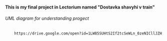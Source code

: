 #### This is my final project in Lectorium named "Dostavka shavyhi v train"
###### UML diagram for understanding progect
        https://drive.google.com/open?id=1LW85SUHtS2If2tcSeWLn_0zeNICllJZH
